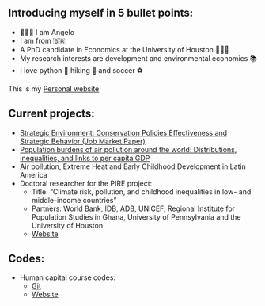 ## Introducing myself in 5 bullet points:
 
* 🙋🏽‍♂️ I am Angelo 
* I am from 🇧🇷
* A PhD candidate in Economics at the University of Houston 👨🏽‍🎓
* My research interests are development and environmental economics 📚
* I love python 🐍 hiking 🥾 and soccer ⚽

This is my [Personal website](https://angelofgdsantos.github.io)

## Current projects:

* [Strategic Environment: Conservation Policies Effectiveness and Strategic Behavior (Job Market Paper)](https://angelofgdsantos.github.io/research/paper1/paper_zambia.pdf)
* [Population burdens of air pollution around the world: Distributions, inequalities, and links to per capita GDP](https://angelofgdsantos.github.io/research/paper1/paper_global_pollution.pdf)
* Air pollution, Extreme Heat and Early Childhood Development in Latin America
* Doctoral researcher for the PIRE project:
  - Title: “Climate risk, pollution, and childhood inequalities in low- and middle-income countries”
  - Partners: World Bank, IDB, ADB, UNICEF, Regional Institute for Population Studies in Ghana, University of Pennsylvania and the University of Houston
  - [Website](https://ceci.sas.upenn.edu)
  
## Codes:

* Human capital course codes:
  - [Git](https://github.com/angelofgdsantos/human-capital)
  - [Website](https://angelofgdsantos.github.io/human-capital/md/intro.html)

<!---
AngeloSant0s/AngeloSant0s is a ✨ special ✨ repository because its `README.md` (this file) appears on your GitHub profile.
You can click the Preview link to take a look at your changes.
--->
